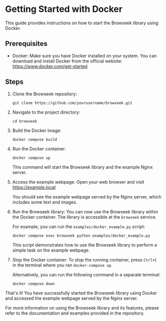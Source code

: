 # Getting Started with Docker

This guide provides instructions on how to start the Browseek library using Docker.

## Prerequisites

- Docker: Make sure you have Docker installed on your system. You can download and install Docker from the official website: https://www.docker.com/get-started

## Steps

1. Clone the Browseek repository:
   ```
   git clone https://github.com/yourusername/browseek.git
   ```

2. Navigate to the project directory:
   ```
   cd browseek
   ```

3. Build the Docker image:
   ```
   docker compose build
   ```

4. Run the Docker container:
   ```
   docker compose up
   ```

   This command will start the Browseek library and the example Nginx server.

5. Access the example webpage:
   Open your web browser and visit https://example.local

   You should see the example webpage served by the Nginx server, which includes some text and images.

6. Run the Browseek library:
   You can now use the Browseek library within the Docker container. The library is accessible at the `browseek` service.

   For example, you can run the `examples/docker_example.py` script:
   ```
   docker compose exec browseek python examples/docker_example.py
   ```

   This script demonstrates how to use the Browseek library to perform a simple task on the example webpage.

7. Stop the Docker container:
   To stop the running container, press `Ctrl+C` in the terminal where you ran `docker-compose up`.

   Alternatively, you can run the following command in a separate terminal:
   ```
   docker compose down
   ```

That's it! You have successfully started the Browseek library using Docker and accessed the example webpage served by the Nginx server.

For more information on using the Browseek library and its features, please refer to the documentation and examples provided in the repository.
